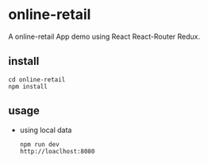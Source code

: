 # online-retail

A online-retail App demo using React React-Router Redux.

## install
```
cd online-retail
npm install
```

## usage
* using local data
  ```
  npm run dev
  http://loaclhost:8080

  ```
